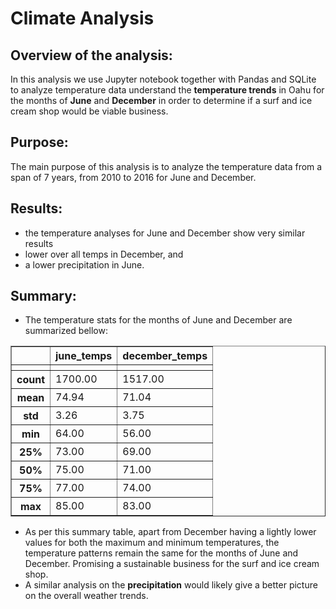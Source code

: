# Climate Analysis
## Overview of the analysis:
In this analysis we use Jupyter notebook together with Pandas and SQLite to analyze temperature data understand the **temperature trends** in Oahu for the months of **June** and **December** in order to determine if a surf and ice cream shop would be viable business.
## Purpose:
The main purpose of this analysis is to analyze the temperature data from a span of 7 years, from 2010 to 2016 for June and December. 
## Results:
* the temperature analyses for June and December show very similar results
* lower over all temps in December, and 
* a lower precipitation in June. 
## Summary:
* The temperature stats for the months of June and December are summarized bellow:

<table border="1" class="dataframe">
  <thead>
    <tr style="text-align: right;">
      <th></th>
      <th>june_temps</th>
      <th>december_temps</th>
    </tr>
    <tr>
      <th></th>
      <th></th>
      <th></th>
    </tr>
  </thead>
  <tbody>
    <tr>
      <th>count</th>
      <td>1700.00</td>
      <td>1517.00</td>
    </tr>
    <tr>
      <th>mean</th>
      <td>74.94</td>
      <td>71.04</td>
    </tr>
    <tr>
      <th>std</th>
      <td>3.26</td>
      <td>3.75</td>
    </tr>
    <tr>
      <th>min</th>
      <td>64.00</td>
      <td>56.00</td>
    </tr>
    <tr>
      <th>25%</th>
      <td>73.00</td>
      <td>69.00</td>
    </tr>
    <tr>
      <th>50%</th>
      <td>75.00</td>
      <td>71.00</td>
    </tr>
    <tr>
      <th>75%</th>
      <td>77.00</td>
      <td>74.00</td>
    </tr>
    <tr>
      <th>max</th>
      <td>85.00</td>
      <td>83.00</td>
    </tr>
  </tbody>
</table>

- As per this summary table, apart from December having a lightly lower values for both the maximum and minimum temperatures, the temperature patterns remain the same for the months of June and December. Promising a sustainable business for the surf and ice cream shop.
- A similar analysis on the **precipitation** would likely give a better picture on the overall weather trends. 